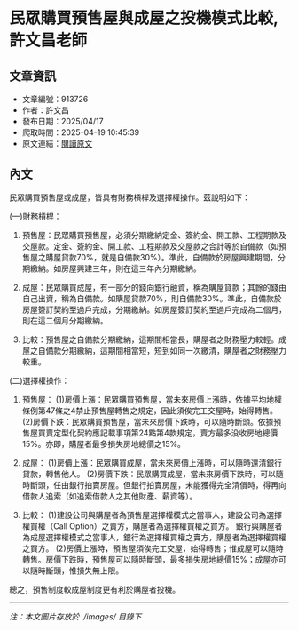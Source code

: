 # 民眾購買預售屋與成屋之投機模式比較,許文昌老師

## 文章資訊
- 文章編號：913726
- 作者：許文昌
- 發布日期：2025/04/17
- 爬取時間：2025-04-19 10:45:39
- 原文連結：[閱讀原文](https://real-estate.get.com.tw/Columns/detail.aspx?no=913726)

## 內文
民眾購買預售屋或成屋，皆具有財務槓桿及選擇權操作。茲說明如下：

(一)財務槓桿：

1. 預售屋：民眾購買預售屋，必須分期繳納定金、簽約金、開工款、工程期款及交屋款。定金、簽約金、開工款、工程期款及交屋款之合計等於自備款（如預售屋之購屋貸款70%，就是自備款30%）。準此，自備款於房屋興建期間，分期繳納。如房屋興建三年，則在這三年內分期繳納。

2. 成屋：民眾購買成屋，有一部分的錢向銀行融資，稱為購屋貸款；其餘的錢由自己出資，稱為自備款。如購屋貸款70%，則自備款30%。準此，自備款於房屋簽訂契約至過戶完成，分期繳納。如房屋簽訂契約至過戶完成為二個月，則在這二個月分期繳納。

3. 比較：預售屋之自備款分期繳納，這期間相當長，購屋者之財務壓力較輕。成屋之自備款分期繳納，這期間相當短，短到如同一次繳清，購屋者之財務壓力較重。

(二)選擇權操作：

1. 預售屋： (1)房價上漲：民眾購買預售屋，當未來房價上漲時，依據平均地權條例第47條之4禁止預售屋轉售之規定，因此須俟完工交屋時，始得轉售。 (2)房價下跌：民眾購買預售屋，當未來房價下跌時，可以隨時斷頭。依據預售屋買賣定型化契約應記載事項第24點第4款規定，賣方最多没收房地總價15%。亦即，購屋者最多損失房地總價之15%。

2. 成屋： (1)房價上漲：民眾購買成屋，當未來房價上漲時，可以隨時還清銀行貸款，轉售他人。 (2)房價下跌：民眾購買成屋，當未來房價下跌時，可以隨時斷頭，任由銀行拍賣房屋。但銀行拍賣房屋，未能獲得完全清償時，得再向借款人追索（如追索借款人之其他財產、薪資等）。

3. 比較： (1)建設公司與購屋者為預售屋選擇權模式之當事人，建設公司為選擇權買權（Call Option）之賣方，購屋者為選擇權買權之買方。 銀行與購屋者為成屋選擇權模式之當事人，銀行為選擇權買權之賣方，購屋者為選擇權買權之買方。 (2)房價上漲時，預售屋須俟完工交屋，始得轉售；惟成屋可以隨時轉售。房價下跌時，預售屋可以隨時斷頭，最多損失房地總價15%；成屋亦可以隨時斷頭，惟損失無上限。

總之，預售制度較成屋制度更有利於購屋者投機。

---
*注：本文圖片存放於 ./images/ 目錄下*
